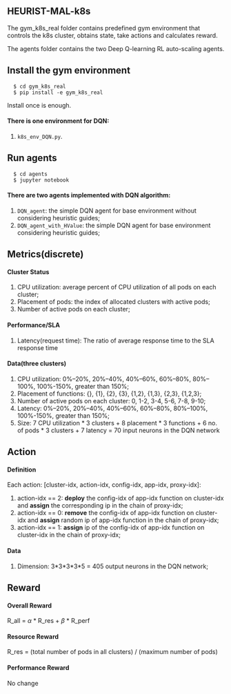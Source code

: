 ## HEURIST-MAL-k8s
The gym\_k8s\_real folder contains predefined gym environment that controls the k8s cluster, obtains state, take actions and calculates reward.

The agents folder contains the two Deep Q-learning RL auto-scaling agents. 

## Install the gym environment
 
```shell
  $ cd gym_k8s_real
  $ pip install -e gym_k8s_real
```

Install once is enough.


#### There is one environment for DQN:
1. `k8s_env_DQN.py`. 

## Run agents

```shell
  $ cd agents
  $ jupyter notebook
```

#### There are two agents implemented with DQN algorithm:
1. `DQN_agent`: the simple DQN agent for base environment without considering heuristic guides;
2. `DQN_agent_with_HValue`: the simple DQN agent for base environment considering heuristic guides;

## Metrics(discrete)
#### Cluster Status
1. CPU utilization: average percent of CPU utilization of all pods on each cluster;
2. Placement of pods: the index of allocated clusters with active pods;
3. Number of active pods on each cluster;

#### Performance/SLA
1. Latency(request time): The ratio of average response time to the SLA response time


#### Data(three clusters)
1. CPU utilization: 0%–20%, 20%–40%, 40%–60%, 60%–80%, 80%–100%, 100%-150%, greater than 150%;
2. Placement of functions: {}, {1}, {2}, {3}, {1,2}, {1,3}, {2,3}, {1,2,3};
3. Number of active pods on each cluster: 0, 1-2, 3-4, 5-6, 7-8, 9-10;
4. Latency: 0%–20%, 20%–40%, 40%–60%, 60%–80%, 80%–100%, 100%-150%, greater than 150%;
5. Size: 7 CPU utilization * 3 clusters + 8 placement * 3 functions  + 6 no. of pods * 3 clusters + 7 latency = 70 input neurons in the DQN network

## Action
#### Definition
Each action: [cluster-idx, action-idx, config-idx, app-idx, proxy-idx]: 

1. action-idx == 2: **deploy** the config-idx of app-idx function on cluster-idx and **assign** the corresponding ip in the chain of proxy-idx;
2. action-idx == 0: **remove** the config-idx of app-idx function on cluster-idx and **assign** random ip of  app-idx function in the chain of proxy-idx;
3. action-idx == 1: **assign** ip of the config-idx of app-idx function on cluster-idx in the chain of proxy-idx;

#### Data

1. Dimension: 3\*3\*3\*3\*5 = 405 output neurons in the DQN network;

## Reward
#### Overall Reward
R_all = $\alpha$ * R_res + $\beta$ * R_perf 

#### Resource Reward
R_res = (total number of pods in all clusters) / (maximum number of pods)

#### Performance Reward
No change




